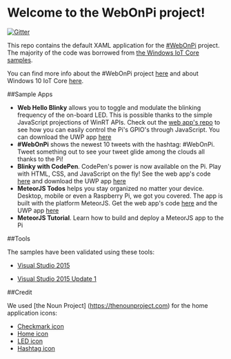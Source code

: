 # Welcome to the WebOnPi project!

[![Gitter](https://badges.gitter.im/MicrosoftEdge/WebOnPi.svg)](https://gitter.im/MicrosoftEdge/WebOnPi?utm_source=badge&utm_medium=badge&utm_campaign=pr-badge)

This repo contains the default XAML application for the [#WebOnPi](https://twitter.com/search?f=tweets&vertical=default&q=%23WebOnPi) project. The majority of the code was borrowed from [the Windows IoT Core samples](https://github.com/ms-iot/samples/tree/develop/IoTCoreDefaultApp).

You can find more info about the #WebOnPi project [here](http://aka.ms/webonpi) and about Windows 10 IoT Core [here](http://windowsondevices.com).

##Sample Apps

- **Web Hello Blinky** allows you to toggle and modulate the blinking frequency of the on-board LED. This is possible thanks to the simple JavaScript projections of WinRT APIs. Check out the [web app's repo](https://github.com/seksenov/WebHelloBlinky) to see how you can easily control the Pi's GPIO's through JavaScript. You can download the UWP app [here](https://github.com/andypavia/WebHelloBlinkyUWP)   
- **#WebOnPi** shows the newest 10 tweets with the hashtag: #WebOnPi. Tweet something out to see your tweet glide among the clouds all thanks to the Pi! 
- **Blinky with CodePen**. CodePen's power is now available on the Pi. Play with HTML, CSS, and JavaScript on the fly! See the web app's code [here](https://github.com/csuwildcat/webonpi) and download the UWP app [here](https://github.com/andypavia/WebHelloBlinkyUWP)
- **MeteorJS Todos** helps you stay organized no matter your device. Desktop, mobile or even a Raspberry Pi, we got you covered. The app is built with the platform MeteorJS. Get the web app's code [here](https://github.com/seksenov/WindowsToDos)  and the UWP app [here](https://github.com/andypavia/WebHelloBlinkyUWP)
- **MeteorJS Tutorial**. Learn how to build and deploy a MeteorJS app to the Pi 

##Tools

The samples have been validated using these tools:

* [Visual Studio 2015](http://go.microsoft.com/fwlink/?LinkID=534599)

* [Visual Studio 2015 Update 1](http://go.microsoft.com/fwlink/?LinkID=691134)

##Credit

We used [the Noun Project] (https://thenounproject.com) for the home application icons:

 - [Checkmark icon](https://thenounproject.com/search/?q=checkmarks&i=308000) 
 - [Home icon](https://thenounproject.com/search/?q=home&i=11792)
 - [LED icon](https://thenounproject.com/search/?q=led&i=23393)
 - [Hashtag icon](https://thenounproject.com/search/?q=twitter&i=175680)  

